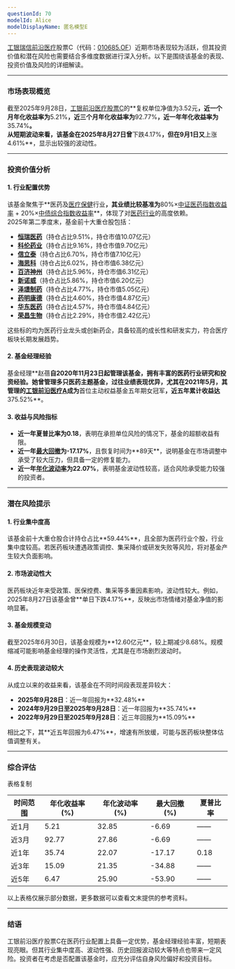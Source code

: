 ```yaml
---
questionId: 70
modelId: Alice
modelDisplayName: 匿名模型E
---
```

[工银瑞信前沿医疗](windlocal://open?!CommandParam\(1400%2CWindCode%3D001717.OF\)%27)股票C（代码：[010685.OF](windlocal://open?!CommandParam\(1400%2CWindCode%3D010685.OF\)%27)）近期市场表现较为活跃，但其投资价值和潜在风险也需要结合多维度数据进行深入分析。以下是围绕该基金的表现、投资价值及风险的详细解读。

---

### 市场表现概览

截至2025年9月28日，[工银前沿医疗股票C](windlocal://open?!CommandParam\(1400%2CWindCode%3D010685.OF\)%27)的**​复权单位净值为3.52元​**，近一个月年化收益率为**​5.21%​**，近三个月年化收益率为**​92.77%​**，近一年年化收益率为**​35.74%​**。  
从短期波动来看，该基金在2025年8月27日曾**​下跌4.17%​**，但在9月1日又**​上涨4.61%​**，显示出较强的波动性。

---

### 投资价值分析

#### 1. 行业配置优势

该基金聚焦于**​医药及[医疗保健](windlocal://open?!CommandParam\(26003%2CCmdName%3DHQCMD_STOCKLIST%2Cdisableuppercase%2CParam%3D6235000000000000\)%27)行业​**，其业绩比较基准为**​80%×[中证医药指数收益率](windlocal://open?!CommandParam\(1400%2CWindCode%3DCN6046.CNI\)%27) + 20%×[中债综合指数收益率](windlocal://open?!CommandFunc\(ExecuteCmd\(CMDID%3D20005\)%3BEDBFolder\(code%3DM0051552\)%3Baddin\(\)\)%27)​**，体现了对[医药行业](windlocal://open?!CommandParam\(26003%2CCmdName%3DHQCMD_STOCKLIST%2Cdisableuppercase%2CParam%3Da00103040p000000\)%27)的高度依赖。  
2025年第二季度末，基金前十大重仓股包括：

- **​[恒瑞医药](windlocal://open?!CommandParam\(1400%2CWindCode%3D600276.SH\)%27)​**（持仓占比9.51%，持仓市值10.07亿元）
- **​[科伦药业](windlocal://open?!CommandParam\(1400%2CWindCode%3D002422.SZ\)%27)​**（持仓占比9.16%，持仓市值9.70亿元）
- **​[信立泰](windlocal://open?!CommandParam\(1400%2CWindCode%3D002294.SZ\)%27)​**（持仓占比6.70%，持仓市值7.10亿元）
- **​[海思科](windlocal://open?!CommandParam\(1400%2CWindCode%3D002653.SZ\)%27)​**（持仓占比6.02%，持仓市值6.38亿元）
- **​[百济神州](windlocal://open?!CommandParam\(1400%2CWindCode%3D688235.SH\)%27)​**（持仓占比5.96%，持仓市值6.31亿元）
- **​[新诺威](windlocal://open?!CommandParam\(1400%2CWindCode%3D300765.SZ\)%27)​**（持仓占比5.86%，持仓市值6.20亿元）
- **​[泽璟制药](windlocal://open?!CommandParam\(1400%2CWindCode%3D688266.SH\)%27)​**（持仓占比4.77%，持仓市值5.05亿元）
- **​[药明康德](windlocal://open?!CommandParam\(1400%2CWindCode%3D603259.SH\)%27)​**（持仓占比4.60%，持仓市值4.87亿元）
- **​[华东医药](windlocal://open?!CommandParam\(1400%2CWindCode%3D000963.SZ\)%27)​**（持仓占比4.57%，持仓市值4.84亿元）
- **​[荣昌生物](windlocal://open?!CommandParam\(1400%2CWindCode%3D688331.SH\)%27)​**（持仓占比2.29%，持仓市值2.42亿元）

这些标的均为医药行业龙头或创新药企，具备较高的成长性和研发实力，符合医疗板块长期发展趋势。

#### 2. 基金经理经验

基金经理**​赵蓓​**自2020年11月23日起管理该基金，拥有丰富的医药行业研究和投资经验。她曾管理多只医药主题基金，过往业绩表现优异，尤其在2021年5月，其管理的[工银前沿医疗A](windlocal://open?!CommandParam\(1400%2CWindCode%3D001717.OF\)%27)成为**​首位主动权益基金五年期女冠军​**，近五年累计收益达**​375.52%​**。

#### 3. 收益与风险指标

- **​近一年夏普比率为0.18​**，表明在承担单位风险的情况下，基金的超额收益有限。
- **​近一年[最大回撤](windlocal://open?!CommandFunc\(ExecuteCmd\(CMDID%3D1601\)%3BAddSheet\(\)%3BSelectIndicator\(id%3D605645\)\)%27)为-17.17%​**，且恢复时间为**​89天​**，说明基金在市场调整中承受了较大压力，但具备一定的修复能力。
- **​近一年[年化波动率](windlocal://open?!CommandFunc\(ExecuteCmd\(CMDID%3D1601\)%3BAddSheet\(\)%3BSelectIndicator\(id%3D255314\)\)%27)为22.07%​**，表明基金波动性较高，适合风险承受能力较强的投资者。

---

### 潜在风险提示

#### 1. 行业集中度高

该基金前十大重仓股合计持仓占比**​59.44%​**，且全部为医药行业个股，行业集中度较高。若医药板块遭遇政策调控、集采降价或研发失败等风险，将对基金产生较大负面影响。

#### 2. 市场波动性大

医药板块近年来受政策、医保控费、集采等多重因素影响，波动性较大。例如，2025年8月27日该基金曾**​单日下跌4.17%​**，反映出市场情绪对基金净值的影响显著。

#### 3. 基金规模变动

截至2025年6月30日，该基金规模为**​12.60亿元​**，较上期减少8.68%。规模缩减可能影响基金经理的操作灵活性，尤其是在市场剧烈波动时。

#### 4. 历史表现波动较大

从成立以来的收益来看，该基金在不同时间段表现差异较大：

- **​2025年9月28日​**：近一年回报为**​32.48%​**
- **​2024年9月29日至2025年9月28日​**：近一年回报为**​35.74%​**
- **​2022年9月29日至2025年9月28日​**：近三年回报为**​15.09%​**

相比之下，其**​近五年回报为6.47%​**，增速有所放缓，可能与医药板块整体估值调整有关。

---

### 综合评估

表格复制

|时间范围|年化收益率(%)|年化波动率(%)|最大回撤(%)|夏普比率|
|---|---|---|---|---|
|近1月|5.21|32.85|-6.69|——|
|近3月|92.77|27.86|-6.69|——|
|近1年|35.74|22.07|-17.17|0.18|
|近3年|15.09|21.35|-34.88|——|
|近5年|6.47|25.90|-53.90|——|

以上表格仅展示部分数据，更多数据可以查看文末提供的参考资料。

---

### 结语

工银前沿医疗股票C在医药行业配置上具备一定优势，基金经理经验丰富，短期表现亮眼。但其行业集中度高、波动性强、历史回报波动较大等特点也带来一定风险。投资者在考虑是否配置该基金时，应充分评估自身风险偏好和投资目标。